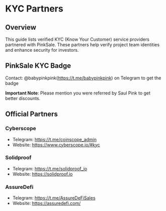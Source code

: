 # KYC Partners

## Overview
This guide lists verified KYC (Know Your Customer) service providers partnered with PinkSale. These partners help verify project team identities and enhance security for investors.

## PinkSale KYC Badge
Contact: @babypinkpink(https://t.me/babypinkpink) on Telegram to get the badge

**Important Note**: Please mention you were referred by Saul Pink to get better discounts.

## Official Partners

### Cyberscope
- Telegram: https://t.me/coinscope_admin
- Website: https://www.cyberscope.io/#kyc

### Solidproof
- Telegram: https://t.me/solidproof_io
- Website: https://solidproof.io

### AssureDefi
- Telegram: https://t.me/AssureDeFiSales
- Website: https://assuredefi.com/